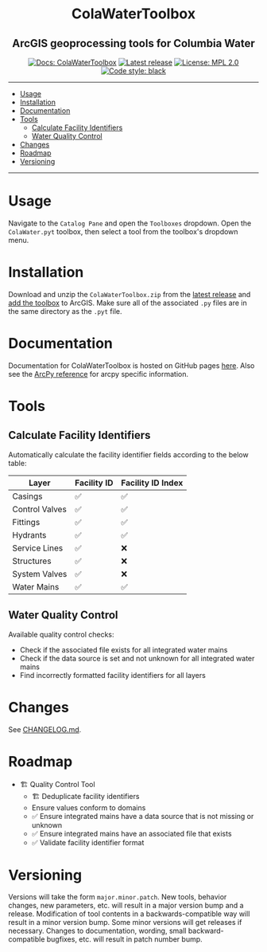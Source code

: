 ﻿<h1 align="center">ColaWaterToolbox</h1>
<h2 align="center">ArcGIS geoprocessing tools for Columbia Water</h2>
<p align="center">
<a href="https://felix-quark.github.io/ColaWaterToolbox/"><img alt="Docs: ColaWaterToolbox" src="https://img.shields.io/badge/docs-ColaWaterToolbox-purple"></a>
<a href="https://github.com/felix-quark/ColaWaterToolbox/releases"><img alt="Latest release" src="https://img.shields.io/github/v/release/felix-quark/ColaWaterToolbox"></a>
<a href="https://opensource.org/licenses/MPL-2.0"><img alt="License: MPL 2.0" src="https://img.shields.io/badge/license-MPL_2.0-brightgreen"></a>
<a href="https://github.com/psf/black"><img alt="Code style: black" src="https://img.shields.io/badge/code%20style-black-000000"></a>
</p>

---

- [Usage](#usage)
- [Installation](#installation)
- [Documentation](#documentation)
- [Tools](#tools)
    - [Calculate Facility Identifiers](#calculate-facility-identifiers)
    - [Water Quality Control](#water-quality-control)
- [Changes](#changes)
- [Roadmap](#roadmap)
- [Versioning](#versioning)

---

# Usage

Navigate to the `Catalog Pane` and open the `Toolboxes` dropdown.
Open the `ColaWater.pyt` toolbox, then select a tool from the toolbox's dropdown menu.

# Installation

Download and unzip the `ColaWaterToolbox.zip` from the [latest release][releases]
and [add the toolbox][add-a-toolbox] to ArcGIS. 
Make sure all of the associated `.py` files are in the same directory as the `.pyt` file.

# Documentation

Documentation for ColaWaterToolbox is hosted on GitHub pages [here][docs].
Also see the [ArcPy reference][arcpy-reference] for arcpy specific information.

# Tools

## Calculate Facility Identifiers

Automatically calculate the facility identifier fields according to the below table:

|     Layer      | Facility ID | Facility ID Index |
|----------------|-------------|-------------------|
| Casings        |     ✅     |         ✅        |
| Control Valves |     ✅     |         ✅        |
| Fittings       |     ✅     |         ✅        |
| Hydrants       |     ✅     |         ✅        |
| Service Lines  |     ✅     |         ❌        |
| Structures     |     ✅     |         ❌        |
| System Valves  |     ✅     |         ❌        |
| Water Mains    |     ✅     |         ✅        |

## Water Quality Control

Available quality control checks:
- Check if the associated file exists for all integrated water mains 
- Check if the data source is set and not unknown for all integrated water mains 
- Find incorrectly formatted facility identifiers for all layers

# Changes

See [CHANGELOG.md][changelog].

# Roadmap

* 🏗 Quality Control Tool
    * 🏗 Deduplicate facility identifiers
    * Ensure values conform to domains
    * ✅ Ensure integrated mains have a data source that is not missing or unknown 
    * ✅ Ensure integrated mains have an associated file that exists
    * ✅ Validate facility identifier format

# Versioning

Versions will take the form `major.minor.patch`.
New tools, behavior changes, new parameters, etc. will result in a major version bump and a release.
Modification of tool contents in a backwards-compatible way will result in a minor version bump.
Some minor versions will get releases if necessary.
Changes to documentation, wording, small backward-compatible bugfixes, etc. will result in patch number bump.

[add-a-toolbox]: https://pro.arcgis.com/en/pro-app/latest/help/projects/connect-to-a-toolbox.htm
[arcpy-reference]: https://pro.arcgis.com/en/pro-app/latest/arcpy/main/arcgis-pro-arcpy-reference.htm
[changelog]: https://github.com/felix-quark/ColaWaterToolbox/blob/main/CHANGELOG.md
[releases]: https://github.com/felix-quark/ColaWaterToolbox/releases
[docs]: https://felix-quark.github.io/ColaWaterToolbox